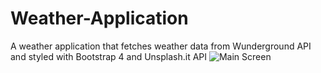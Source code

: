 # Weather-Application
A weather application that fetches weather data from Wunderground API and styled with Bootstrap 4 and Unsplash.it API
![Main Screen]({{site.baseurl}}/https://github.com/jaymanikanta/Weather-Application/blob/master/mainscreen.JPG)
